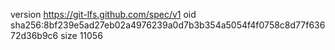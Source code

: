 version https://git-lfs.github.com/spec/v1
oid sha256:8bf239e5ad27eb02a4976239a0d7b3b354a5054f4f0758c8d77f63672d36b9c6
size 11056
